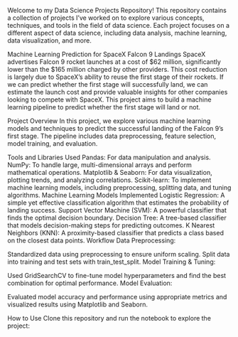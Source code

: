 Welcome to my Data Science Projects Repository! This repository contains a collection of projects I’ve worked on to explore various concepts, techniques, and tools in the field of data science. Each project focuses on a different aspect of data science, including data analysis, machine learning, data visualization, and more.

Machine Learning Prediction for SpaceX Falcon 9 Landings
SpaceX advertises Falcon 9 rocket launches at a cost of $62 million, significantly lower than the $165 million charged by other providers. This cost reduction is largely due to SpaceX’s ability to reuse the first stage of their rockets. If we can predict whether the first stage will successfully land, we can estimate the launch cost and provide valuable insights for other companies looking to compete with SpaceX. This project aims to build a machine learning pipeline to predict whether the first stage will land or not.

Project Overview
In this project, we explore various machine learning models and techniques to predict the successful landing of the Falcon 9’s first stage. The pipeline includes data preprocessing, feature selection, model training, and evaluation.

Tools and Libraries Used
Pandas: For data manipulation and analysis.
NumPy: To handle large, multi-dimensional arrays and perform mathematical operations.
Matplotlib & Seaborn: For data visualization, plotting trends, and analyzing correlations.
Scikit-learn: To implement machine learning models, including preprocessing, splitting data, and tuning algorithms.
Machine Learning Models Implemented
Logistic Regression: A simple yet effective classification algorithm that estimates the probability of landing success.
Support Vector Machine (SVM): A powerful classifier that finds the optimal decision boundary.
Decision Tree: A tree-based classifier that models decision-making steps for predicting outcomes.
K Nearest Neighbors (KNN): A proximity-based classifier that predicts a class based on the closest data points.
Workflow
Data Preprocessing:

Standardized data using preprocessing to ensure uniform scaling.
Split data into training and test sets with train_test_split.
Model Training & Tuning:

Used GridSearchCV to fine-tune model hyperparameters and find the best combination for optimal performance.
Model Evaluation:

Evaluated model accuracy and performance using appropriate metrics and visualized results using Matplotlib and Seaborn.

How to Use
Clone this repository and run the notebook to explore the project:
